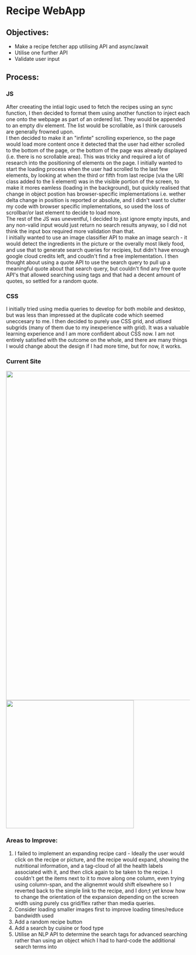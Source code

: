 # Recipe WebApp

## Objectives:

- Make a recipe fetcher app utilising API and async/await
- Utilise one further API
- Validate user input

## Process:
### JS 
After creeating the intial logic used to fetch the recipes using an sync function, I then decided to format them using another function to inject each one onto the webpage as part of an ordered list. They would be appended to an empty div element. The list would be scrollable, as I think carousels are generally frowned upon.    
I then decided to make it an "infinte" scrolling experience, so the page would load more content once it detected that the user had either scrolled to the bottom of the page, or the bottom of the page was already displayed (i.e. there is no scrollable area). This was tricky and required a lot of research into the positioning of elements on the page. I initially wanted to start the loading process when the user had scrolled to the last few elements, by looking at when the third or fifth from last recipe (via the URI class added to the li element) was in the visible portion of the screen, to make it mores eamless (loading in the background), but quickly realised that change in object postion has browser-specific implementations i.e. wether delta change in position is reported or absolute, and I didn't want to clutter my code with browser specific implementations, so used the loss of scrollbar/or last element to decide to load more.  
The rest of the JS was uneventful, I decided to just ignore empty inputs, and any non-valid input would just return no search results anyway, so I did not think the input box required more validation than that.  
I initially wanted to use an image classifier API to make an image search - it would detect the ingredients in the picture or the overally most likely food, and use that to generate search queries for recipies, but didn't have enough google cloud credits left, and coudln't find a free implementation. I then thought about using a quote API to use the search query to pull up a meaningful quote about that search query, but couldn't find any free quote API's that allowed searching using tags and that had a decent amount of quotes, so settled for a random quote.  
### CSS  
I initially tried using media queries to develop for both mobile and desktop, but was less than impressed at the duplicate code which seemed uneccesary to me. I then decided to purely use CSS grid, and utlised subgrids (many of them due to my inexperience with grid). It was a valuable learning experience and I am more confident about CSS now. I am not entirely satisfied with the outcome on the whole, and there are many things I would change about the design if I had more time, but for now, it works.

### Current Site
<img src="images/desktop_test.gif" width = 900>
<img src="images/mobile_test.gif" width = 350>  

### Areas to Improve:  
1. I failed to implement an expanding recipe card - Ideally the user would click on the recipe or picture, and the recipe would expand, showing the nutritional information, and a tag-cloud of all the health labels associated with it, and then click again to be taken to the recipe. I couldn't get the items next to it to move along one column, even trying using column-span, and the alignemnt would shift elsewhere so I reverted back to the simple link to the recipe, and I don;t yet know how to change the orientation of the expansion depending on the screen width using purely css grid/flex rather than media queries.
2. Consider loading smaller images first to improve loading times/reduce bandwidth used
3. Add a random recipe button
4. Add a search by cuisine or food type
5. Utilise an NLP API to determine the search tags for advanced searching rather than using an object which I had to hard-code the additional search terms into
